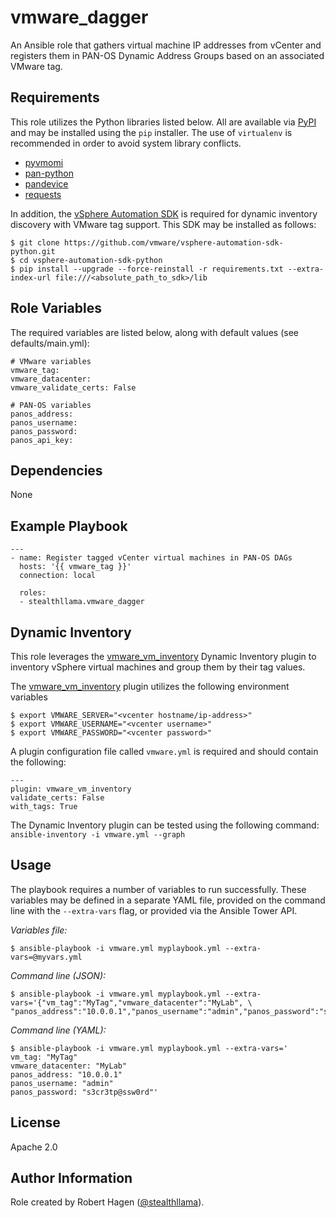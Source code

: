 vmware_dagger
=========
An Ansible role that gathers virtual machine IP addresses from vCenter and registers them in PAN-OS Dynamic Address Groups based on an associated VMware tag.
 
Requirements
------------
This role utilizes the Python libraries listed below.  All are available via [PyPI](https://pypi.org) and may be installed using the `pip` installer.  The use of `virtualenv` is recommended in order to avoid system library conflicts.

- [pyvmomi](https://pypi.org/project/pyvmomi/)
- [pan-python](https://pypi.org/project/pan-python/)
- [pandevice](https://pypi.org/project/pandevice/)
- [requests](https://pypi.org/project/requests/)

In addition, the [vSphere Automation SDK](https://github.com/vmware/vsphere-automation-sdk-python) is required for dynamic inventory discovery with VMware tag support.  This SDK may be installed as follows:

```
$ git clone https://github.com/vmware/vsphere-automation-sdk-python.git
$ cd vsphere-automation-sdk-python
$ pip install --upgrade --force-reinstall -r requirements.txt --extra-index-url file:///<absolute_path_to_sdk>/lib
```

Role Variables
--------------
The required variables are listed below, along with default values (see defaults/main.yml):

```
# VMware variables
vmware_tag: 
vmware_datacenter: 
vmware_validate_certs: False

# PAN-OS variables
panos_address:
panos_username: 
panos_password:
panos_api_key:
```

Dependencies
------------
None

Example Playbook
----------------
```
---
- name: Register tagged vCenter virtual machines in PAN-OS DAGs
  hosts: '{{ vmware_tag }}'
  connection: local

  roles:
  - stealthllama.vmware_dagger
```

Dynamic Inventory
-----------------
This role leverages the [vmware_vm_inventory](https://docs.ansible.com/ansible/latest/plugins/inventory/vmware_vm_inventory.html) Dynamic Inventory plugin to inventory vSphere virtual machines and group them by their tag values.

The [vmware_vm_inventory](https://docs.ansible.com/ansible/latest/plugins/inventory/vmware_vm_inventory.html) plugin utilizes the following environment variables 

```
$ export VMWARE_SERVER="<vcenter hostname/ip-address>"
$ export VMWARE_USERNAME="<vcenter username>"
$ export VMWARE_PASSWORD="<vcenter password>"
```

A plugin configuration file called `vmware.yml` is required and should contain the following:

```
---
plugin: vmware_vm_inventory
validate_certs: False
with_tags: True
```

The Dynamic Inventory plugin can be tested using the following command: `ansible-inventory -i vmware.yml --graph`

Usage
-----
The playbook requires a number of variables to run successfully. These variables may be defined in a separate YAML file, provided on the command line with the `--extra-vars` flag, or provided via the Ansible Tower API.

*Variables file:*
```
$ ansible-playbook -i vmware.yml myplaybook.yml --extra-vars=@myvars.yml
```

*Command line (JSON):*
```
$ ansible-playbook -i vmware.yml myplaybook.yml --extra-vars='{"vm_tag":"MyTag","vmware_datacenter":"MyLab", \
"panos_address":"10.0.0.1","panos_username":"admin","panos_password":"s3cr3tp@ssw0rd"}'
```

*Command line (YAML):*
```
$ ansible-playbook -i vmware.yml myplaybook.yml --extra-vars='
vm_tag: "MyTag"
vmware_datacenter: "MyLab"
panos_address: "10.0.0.1"
panos_username: "admin"
panos_password: "s3cr3tp@ssw0rd"'
```

License
-------
Apache 2.0

Author Information
------------------
Role created by Robert Hagen ([@stealthllama](https://github.com/stealthllama)).
